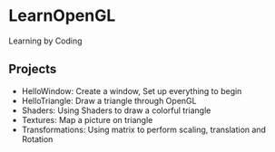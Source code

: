 # LearnOpenGL
Learning by Coding



## Projects

* HelloWindow: Create a window, Set up everything to begin
* HelloTriangle: Draw a triangle through OpenGL
* Shaders: Using Shaders to draw a colorful triangle
* Textures: Map a picture on triangle
* Transformations: Using matrix to perform scaling, translation and Rotation